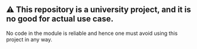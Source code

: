 ## ⚠️ This repository is a university project, and it is no good for actual use case.

No code in the module is reliable and hence one must avoid using this project in any way.️
